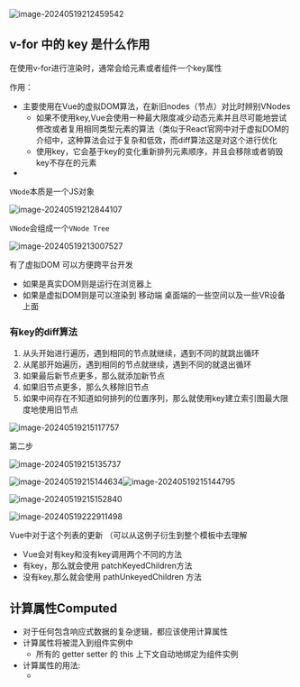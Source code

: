 ![image-20240519212459542](C:\Users\chunchun\AppData\Roaming\Typora\typora-user-images\image-20240519212459542.png)

## v-for 中的 key 是什么作用

在使用v-for进行渲染时，通常会给元素或者组件一个key属性

作用：

- 主要使用在Vue的虚拟DOM算法，在新旧nodes（节点）对比时辨别VNodes
  - 如果不使用key,Vue会使用一种最大限度减少动态元素并且尽可能地尝试修改或者复用相同类型元素的算法（类似于React官网中对于虚拟DOM的介绍中，这种算法会过于复杂和低效，而diff算法这是对这个进行优化
  - 使用key，它会基于key的变化重新排列元素顺序，并且会移除或者销毁key不存在的元素
- 





`VNode`本质是一个JS对象

![image-20240519212844107](C:\Users\chunchun\AppData\Roaming\Typora\typora-user-images\image-20240519212844107.png)

`VNode`会组成一个`VNode Tree`

![image-20240519213007527](C:\Users\chunchun\AppData\Roaming\Typora\typora-user-images\image-20240519213007527.png)

有了虚拟DOM  可以方便跨平台开发

- 如果是真实DOM则是运行在浏览器上
- 如果是虚拟DOM则是可以渲染到 移动端 桌面端的一些空间以及一些VR设备 上面



### 有key的diff算法

1. 从头开始进行遍历，遇到相同的节点就继续，遇到不同的就跳出循环
2. 从尾部开始遍历，遇到相同的节点就继续，遇到不同的就退出循环
3. 如果最后新节点更多，那么就添加新节点
4. 如果旧节点更多，那么久移除旧节点
5. 如果中间存在不知道如何排列的位置序列，那么就使用key建立索引图最大限度地使用旧节点

![image-20240519215117757](C:\Users\chunchun\AppData\Roaming\Typora\typora-user-images\image-20240519215117757.png)

第二步

![image-20240519215135737](C:\Users\chunchun\AppData\Roaming\Typora\typora-user-images\image-20240519215135737.png)

![image-20240519215144634](C:\Users\chunchun\AppData\Roaming\Typora\typora-user-images\image-20240519215144634.png)![image-20240519215144795](C:\Users\chunchun\AppData\Roaming\Typora\typora-user-images\image-20240519215144795.png)

![image-20240519215152840](C:\Users\chunchun\AppData\Roaming\Typora\typora-user-images\image-20240519215152840.png)





![image-20240519222911498](C:\Users\chunchun\AppData\Roaming\Typora\typora-user-images\image-20240519222911498.png)

Vue中对于这个列表的更新  （可以从这例子衍生到整个模板中去理解

- Vue会对有key和没有key调用两个不同的方法
- 有key，那么就会使用 patchKeyedChildren方法
- 没有key,那么就会使用 pathUnkeyedChildren 方法







## 计算属性Computed

- 对于任何包含响应式数据的复杂逻辑，都应该使用计算属性
- 计算属性将被混入到组件实例中
  - 所有的 getter setter 的 this 上下文自动地绑定为组件实例
- 计算属性的用法:
  - ​	